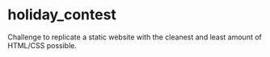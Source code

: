 # holiday_contest
Challenge to replicate a static website with the cleanest and least amount of HTML/CSS possible.
